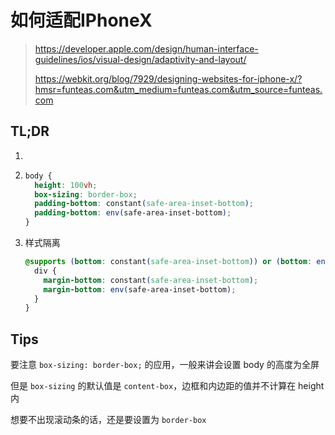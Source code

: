# 如何适配IPhoneX

> https://developer.apple.com/design/human-interface-guidelines/ios/visual-design/adaptivity-and-layout/
>
> https://webkit.org/blog/7929/designing-websites-for-iphone-x/?hmsr=funteas.com&utm_medium=funteas.com&utm_source=funteas.com



## TL;DR

1. <meta name="viewport" content="width=device-width, viewport-fit=cover">

2. ```css
   body {
     height: 100vh;
     box-sizing: border-box;
     padding-bottom: constant(safe-area-inset-bottom);
     padding-bottom: env(safe-area-inset-bottom);
   }
   ```

3. 样式隔离

   ```css
   @supports (bottom: constant(safe-area-inset-bottom)) or (bottom: env(safe-area-inset-bottom)) {
     div {
       margin-bottom: constant(safe-area-inset-bottom);
       margin-bottom: env(safe-area-inset-bottom);
     }
   }
   ```

## Tips

要注意 `box-sizing: border-box;` 的应用，一般来讲会设置 body 的高度为全屏

但是 `box-sizing` 的默认值是 `content-box`，边框和内边距的值并不计算在 height 内

想要不出现滚动条的话，还是要设置为 `border-box`